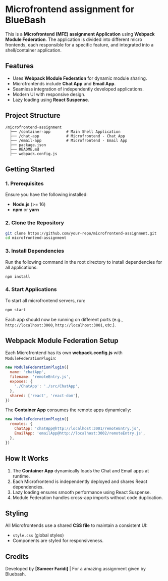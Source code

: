 # Microfrontend assignment for BlueBash


This is a **Microfrontend (MFE) assignment Application** using **Webpack Module Federation**. The application is divided into different micro frontends, each responsible for a specific feature, and integrated into a shell/container application.

## Features
- Uses **Webpack Module Federation** for dynamic module sharing.
- Microfrontends include **Chat App** and **Email App**.
- Seamless integration of independently developed applications.
- Modern UI with responsive design.
- Lazy loading using **React Suspense**.

## Project Structure
```
/microfrontend-assignment
  ├── /container-app       # Main Shell Application
  ├── /chat-app            # Microfrontend - Chat App
  ├── /email-app           # Microfrontend - Email App
  ├── package.json
  ├── README.md
  ├── webpack.config.js
```

## Getting Started

### 1. Prerequisites
Ensure you have the following installed:
- **Node.js** (>= 16)
- **npm** or **yarn**

### 2. Clone the Repository
```sh
git clone https://github.com/your-repo/microfrontend-assignment.git
cd microfrontend-assignment
```

### 3. Install Dependencies
Run the following command in the root directory to install dependencies for all applications:
```sh
npm install
```

### 4. Start Applications
To start all microfrontend servers, run:
```sh
npm start
```

Each app should now be running on different ports (e.g., `http://localhost:3000`, `http://localhost:3001`, etc.).

## Webpack Module Federation Setup
Each Microfrontend has its own **webpack.config.js** with `ModuleFederationPlugin`:

```js
new ModuleFederationPlugin({
  name: 'chatApp',
  filename: 'remoteEntry.js',
  exposes: {
    './ChatApp': './src/ChatApp',
  },
  shared: ['react', 'react-dom'],
})
```

The **Container App** consumes the remote apps dynamically:

```js
new ModuleFederationPlugin({
  remotes: {
    ChatApp: 'chatApp@http://localhost:3001/remoteEntry.js',
    EmailApp: 'emailApp@http://localhost:3002/remoteEntry.js',
  },
})
```

## How It Works
1. The **Container App** dynamically loads the Chat and Email apps at runtime.
2. Each Microfrontend is independently deployed and shares React dependencies.
3. Lazy loading ensures smooth performance using React Suspense.
4. Module Federation handles cross-app imports without code duplication.

## Styling
All Microfrontends use a shared **CSS file** to maintain a consistent UI:
- `style.css` (global styles)
- Components are styled for responsiveness.

## Credits
Developed by **[Sameer Faridi]** | For a amazing assignment given by Bluebash.


